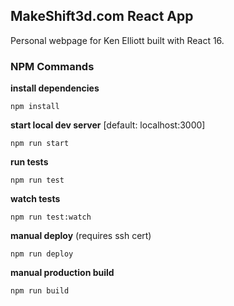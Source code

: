 ## MakeShift3d.com React App
Personal webpage for Ken Elliott built with React 16.

### NPM Commands ###

**install dependencies**

`npm install`

**start local dev server** [default: localhost:3000]

`npm run start`

**run tests**

`npm run test`

**watch tests**

`npm run test:watch`

**manual deploy** (requires ssh cert)

`npm run deploy`

**manual production build**

`npm run build`